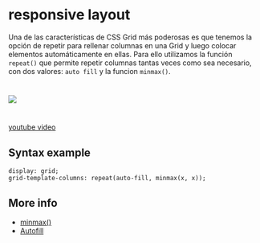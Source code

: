 # responsive layout

Una de las características de CSS Grid más poderosas es que tenemos la opción de repetir para rellenar columnas en una Grid y luego colocar elementos automáticamente en ellas.
Para ello utilizamos la función `repeat()` que permite repetir columnas tantas veces como sea necesario, con dos valores: `auto fill` y la funcion `minmax()`.

#

![](https://media.giphy.com/media/SqT5gWmUkHxaZnVGQd/giphy.gif)

#

[youtube video](https://youtu.be/hHK44INpM14)

## Syntax example

```
display: grid;
grid-template-columns: repeat(auto-fill, minmax(x, x));
```

## More info

- [minmax()](<https://developer.mozilla.org/en-US/docs/Web/CSS/minmax()>)
- [Autofill](https://gridbyexample.com/examples/example37/)
